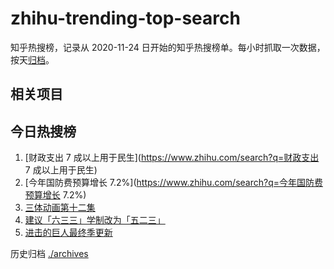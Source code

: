 # zhihu-trending-top-search

知乎热搜榜，记录从 2020-11-24
日开始的知乎热搜榜单。每小时抓取一次数据，按天[归档](./archives)。

## 相关项目

## 今日热搜榜

<!-- BEGIN -->
<!-- 最后更新时间 Sun Mar 05 2023 23:11:47 GMT+0800 (China Standard Time) -->

1. [财政支出 7 成以上用于民生](https://www.zhihu.com/search?q=财政支出 7
   成以上用于民生)
1. [今年国防费预算增长 7.2%](https://www.zhihu.com/search?q=今年国防费预算增长
   7.2%)
1. [三体动画第十二集](https://www.zhihu.com/search?q=三体动画第十二集)
1. [建议「六三三」学制改为「五二三」](https://www.zhihu.com/search?q=建议「六三三」学制改为「五二三」)
1. [进击的巨人最终季更新](https://www.zhihu.com/search?q=进击的巨人最终季更新)

<!-- END -->

历史归档 [./archives](./archives)
